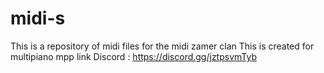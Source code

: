 # midi-s
This is a repository of midi files for the midi zamer clan  This is created for multipiano mpp link Discord : https://discord.gg/jztpsvmTyb
